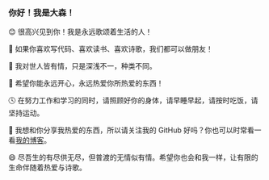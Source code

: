 ### 你好！我是大森！

😊 很高兴见到你！我是永远歌颂着生活的人！

🎉 如果你喜欢写代码、喜欢读书、喜欢诗歌，我们都可以做朋友！

💖 我对世人皆有情，只是深浅不一，种类不同。

🎨 希望你能永远开心，永远热爱你所热爱的东西！

🕓 在努力工作和学习的同时，请照顾好你的身体，请早睡早起，请按时吃饭，请坚持运动。

📘 我想和你分享我热爱的东西，所以请关注我的 GitHub 好吗？你也可以时常看一看[我的博客](https://sadose.github.io/)。

😄 尽吾生的有尽供无尽，但普渡的无情似有情。希望你也会和我一样，让有限的生命伴随着热爱与诗歌。
